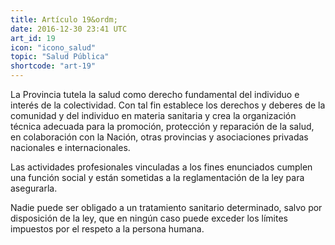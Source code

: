 ```yaml
---
title: Artículo 19&ordm;
date: 2016-12-30 23:41 UTC
art_id: 19
icon: "icono_salud"
topic: "Salud Pública"
shortcode: "art-19"
---
```

La Provincia tutela la salud como derecho fundamental del individuo e interés de la colectividad. Con tal fin establece los derechos y deberes de la comunidad y del individuo en materia sanitaria y crea la organización técnica adecuada para la promoción, protección y reparación de la salud, en colaboración con la Nación, otras provincias y asociaciones privadas nacionales e internacionales.

Las actividades profesionales vinculadas a los fines enunciados cumplen una función social y están sometidas a la reglamentación de la ley para asegurarla.

Nadie puede ser obligado a un tratamiento sanitario determinado, salvo por disposición de la ley, que en ningún caso puede exceder los límites impuestos por el respeto a la persona humana.
